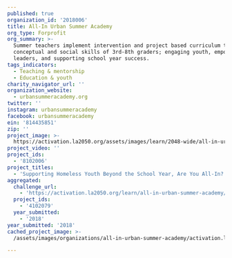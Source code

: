 ```yaml
---
published: true
organization_id: '2018006'
title: All-In Urban Summer Academy
org_type: Forprofit
org_summary: >-
  Summer teachers implement intervention and project based curriculum to boost
  conceptual and social skills of 3rd-8th graders; engaging youth, empowering
  leaders, and supporting school year success.
tags_indicators:
  - Teaching & mentorship
  - Education & youth
charity_navigator_url: ''
organization_website:
  - urbansummeracademy.org
twitter: ''
instagram: urbansummeracademy
facebook: urbansummeracademy
ein: '814435851'
zip: ''
project_image: >-
  https://activation.la2050.org/assets/images/learn/2048-wide/all-in-urban-summer-academy.jpg
project_video: ''
project_ids:
  - '8102006'
project_titles:
  - 'Supporting Homeless Youth Beyond the School Year, Are You All-In?'
aggregated:
  challenge_url:
    - 'https://activation.la2050.org/learn/all-in-urban-summer-academy/'
  project_ids:
    - '4102079'
  year_submitted:
    - '2018'
year_submitted: '2018'
cached_project_image: >-
  /assets/images/organizations/all-in-urban-summer-academy/activation.la2050.org/assets/images/learn/2048-wide/all-in-urban-summer-academy.jpg

---
```

